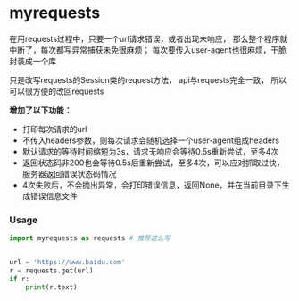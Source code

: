 # myrequests

在用requests过程中，只要一个url请求错误，或者出现未响应，
那么整个程序就中断了，每次都写异常捕获未免很麻烦；
每次要传入user-agent也很麻烦，干脆封装成一个库

只是改写requests的Session类的request方法，
api与requests完全一致，
所以可以很方便的改回requests


**增加了以下功能：**

- 打印每次请求的url
- 不传入headers参数，则每次请求会随机选择一个user-agent组成headers
- 默认请求的等待时间缩短为3s，请求无响应会等待0.5s重新尝试，至多4次
- 返回状态码非200也会等待0.5s后重新尝试，至多4次，可以应对抓取过快，服务器返回错误状态码情况
- 4次失败后，不会抛出异常，会打印错误信息，返回None，并在当前目录下生成错误信息文件


### Usage

```python
import myrequests as requests # 推荐这么写


url = 'https://www.baidu.com'
r = requests.get(url)
if r:
    print(r.text)
```